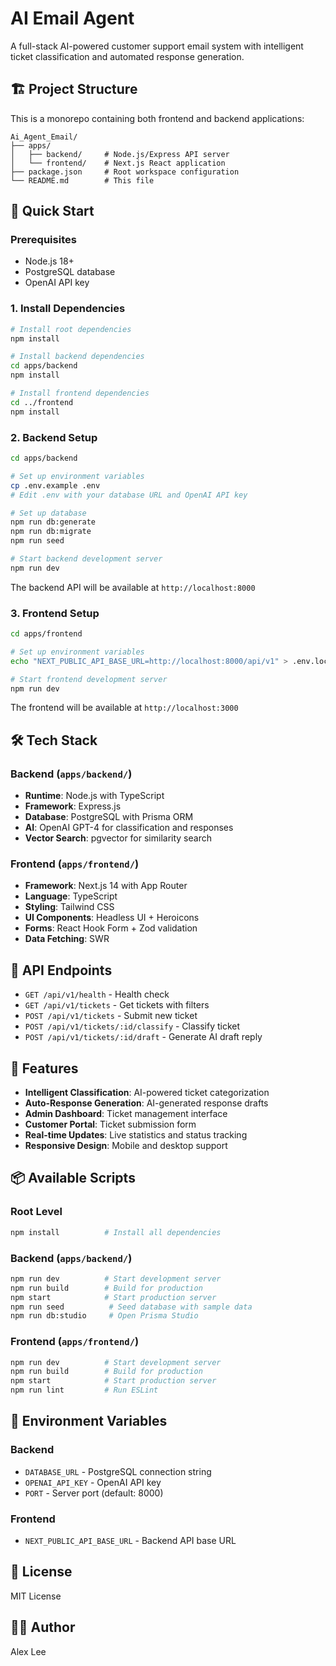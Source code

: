 # AI Email Agent

A full-stack AI-powered customer support email system with intelligent ticket classification and automated response generation.

## 🏗️ Project Structure

This is a monorepo containing both frontend and backend applications:

```
Ai_Agent_Email/
├── apps/
│   ├── backend/     # Node.js/Express API server
│   └── frontend/    # Next.js React application
├── package.json     # Root workspace configuration
└── README.md        # This file
```

## 🚀 Quick Start

### Prerequisites

- Node.js 18+
- PostgreSQL database
- OpenAI API key

### 1. Install Dependencies

```bash
# Install root dependencies
npm install

# Install backend dependencies
cd apps/backend
npm install

# Install frontend dependencies
cd ../frontend
npm install
```

### 2. Backend Setup

```bash
cd apps/backend

# Set up environment variables
cp .env.example .env
# Edit .env with your database URL and OpenAI API key

# Set up database
npm run db:generate
npm run db:migrate
npm run seed

# Start backend development server
npm run dev
```

The backend API will be available at `http://localhost:8000`

### 3. Frontend Setup

```bash
cd apps/frontend

# Set up environment variables
echo "NEXT_PUBLIC_API_BASE_URL=http://localhost:8000/api/v1" > .env.local

# Start frontend development server
npm run dev
```

The frontend will be available at `http://localhost:3000`

## 🛠️ Tech Stack

### Backend (`apps/backend/`)

- **Runtime**: Node.js with TypeScript
- **Framework**: Express.js
- **Database**: PostgreSQL with Prisma ORM
- **AI**: OpenAI GPT-4 for classification and responses
- **Vector Search**: pgvector for similarity search

### Frontend (`apps/frontend/`)

- **Framework**: Next.js 14 with App Router
- **Language**: TypeScript
- **Styling**: Tailwind CSS
- **UI Components**: Headless UI + Heroicons
- **Forms**: React Hook Form + Zod validation
- **Data Fetching**: SWR

## 📡 API Endpoints

- `GET /api/v1/health` - Health check
- `GET /api/v1/tickets` - Get tickets with filters
- `POST /api/v1/tickets` - Submit new ticket
- `POST /api/v1/tickets/:id/classify` - Classify ticket
- `POST /api/v1/tickets/:id/draft` - Generate AI draft reply

## 🎯 Features

- **Intelligent Classification**: AI-powered ticket categorization
- **Auto-Response Generation**: AI-generated response drafts
- **Admin Dashboard**: Ticket management interface
- **Customer Portal**: Ticket submission form
- **Real-time Updates**: Live statistics and status tracking
- **Responsive Design**: Mobile and desktop support

## 📦 Available Scripts

### Root Level

```bash
npm install          # Install all dependencies
```

### Backend (`apps/backend/`)

```bash
npm run dev          # Start development server
npm run build        # Build for production
npm start            # Start production server
npm run seed          # Seed database with sample data
npm run db:studio     # Open Prisma Studio
```

### Frontend (`apps/frontend/`)

```bash
npm run dev          # Start development server
npm run build        # Build for production
npm start            # Start production server
npm run lint         # Run ESLint
```

## 🔧 Environment Variables

### Backend

- `DATABASE_URL` - PostgreSQL connection string
- `OPENAI_API_KEY` - OpenAI API key
- `PORT` - Server port (default: 8000)

### Frontend

- `NEXT_PUBLIC_API_BASE_URL` - Backend API base URL

## 📄 License

MIT License

## 👨‍💻 Author

Alex Lee
